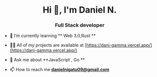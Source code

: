 

 <h1 align="center">Hi 👋, I'm Daniel N.</h1>
<h3 align="center">Full Stack developer</h3>


- 🌱 I’m currently learning ** Web 3.0,Rust **

- 👨‍💻 All of my projects are available at [https://dani-gamma.vercel.app/](https://dani-gamma.vercel.app/)

- 💬 Ask me about **JavaScript , Go **

- 📫 How to reach me **danielnigatu09@gmail.com**








